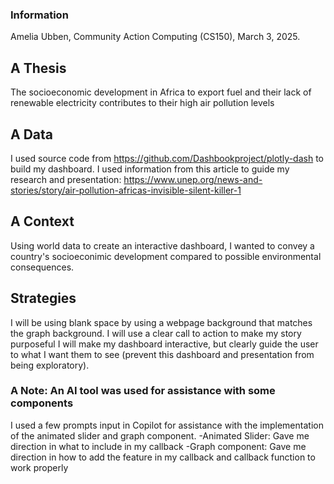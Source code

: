 ### Information
Amelia Ubben, Community Action Computing (CS150), March 3, 2025.

## A Thesis 
The socioeconomic development in Africa to export fuel and their lack of renewable 
electricity contributes to their high air pollution levels
## A Data
I used source code from https://github.com/Dashbookproject/plotly-dash to build my dashboard.
I used information from this article to guide my research and presentation: 
https://www.unep.org/news-and-stories/story/air-pollution-africas-invisible-silent-killer-1

## A Context
Using world data to create an interactive dashboard, I wanted to convey a 
country's socioeconimic development compared to possible environmental consequences. 

## Strategies
I will be using blank space by using a webpage background that matches the graph background. 
I will use a clear call to action to make my story purposeful
I will make my dashboard interactive, but clearly guide the user to what I want them to see
(prevent this dashboard and presentation from being exploratory). 

### A Note: An AI tool was used for assistance with some components
I used a few prompts input in Copilot for assistance with the implementation of the animated slider and graph component. 
-Animated Slider: Gave me direction in what to include in my callback
-Graph component: Gave me direction in how to add the feature in my callback and callback function to work properly